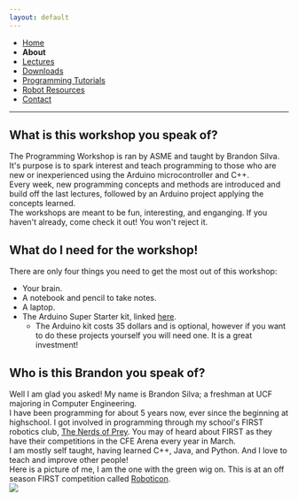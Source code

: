 ```yaml
---
layout: default
---
```

* [Home](../index.md)
* **About**
* [Lectures](Lectures.md)
* [Downloads](Downloads.md)
* [Programming Tutorials](Programming_Tutorials.md)
* [Robot Resources](Robot_Resources.md)
* [Contact](Contact.md)

***

## What is this workshop you speak of?
The Programming Workshop is ran by ASME and taught by Brandon Silva. It's purpose is to spark interest and teach programming to those who are new or inexperienced using the Arduino microcontroller and C++.  
Every week, new programming concepts and methods are introduced and build off the last lectures, followed by an Arduino project applying the concepts learned.  
The workshops are meant to be fun, interesting, and enganging. If you haven't already, come check it out! You won't reject it.

## What do I need for the workshop!
There are only four things you need to get the most out of this workshop:
- Your brain.
- A notebook and pencil to take notes.
- A laptop.
- The Arduino Super Starter kit, linked [here](https://www.amazon.com/Elegoo-EL-KIT-003-Project-Starter-Tutorial/dp/B01D8KOZF4/ref=sr_1_1_sspa?ie=UTF8&qid=1518677333&sr=8-1-spons&keywords=elegoo+super&psc=1). 
	- The Arduino kit costs 35 dollars and is optional, however if you want to do these projects yourself you will need one. It is a great investment!

## Who is this Brandon you speak of?
Well I am glad you asked! My name is Brandon Silva; a freshman at UCF majoring in Computer Engineering.  
I have been programming for about 5 years now, ever since the beginning at highschool. I got involved in programming through my school's FIRST robotics club, [The Nerds of Prey](http://thenerdsofprey.com). You may of heard about FIRST as they have their competitions in the CFE Arena every year in March.  
I am mostly self taught, having learned C++, Java, and Python. And I love to teach and improve other people!  
Here is a picture of me, I am the one with the green wig on. This is at an off season FIRST competition called [Roboticon](https://roboticon.net/).  
![](../assets/images/brandon_pic_resize.jpg)
